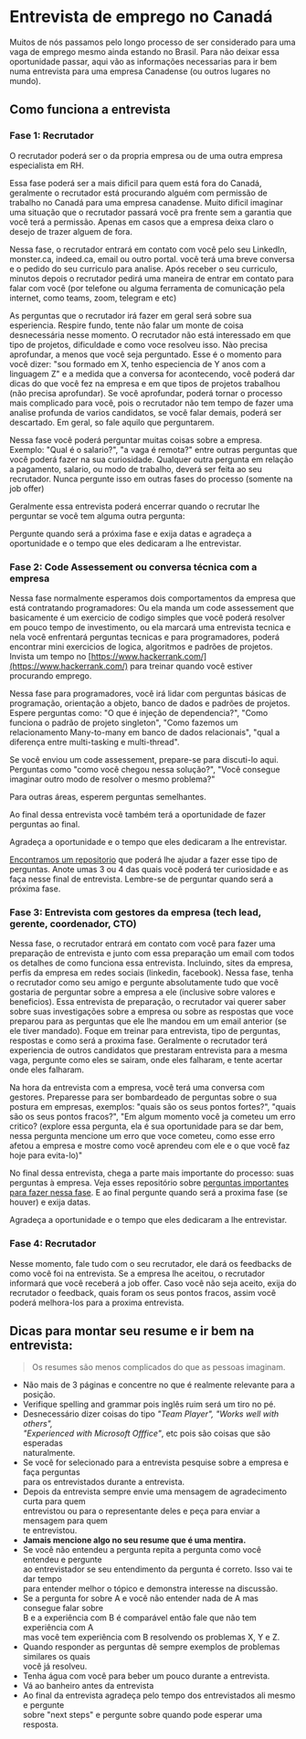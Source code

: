 # Entrevista de emprego no Canadá

Muitos de nós passamos pelo longo processo de ser considerado para uma vaga de emprego mesmo ainda estando no Brasil. Para não deixar essa oportunidade passar, aqui vão as informações necessarias para ir bem numa entrevista para uma empresa Canadense (ou outros lugares no mundo).

## Como funciona a entrevista

### Fase 1: Recrutador 

O recrutador poderá ser o da propria empresa ou de uma outra empresa especialista em RH. 

Essa fase poderá ser a mais dificil para quem está fora do Canadá, geralmente o recrutador está procurando alguém com permissão de trabalho no Canadá para uma empresa canadense. Muito dificil imaginar uma situação que o recrutador passará você pra frente sem a garantia que você terá a permissão. Apenas em casos que a empresa deixa claro o desejo de trazer alguem de fora.

Nessa fase, o recrutador entrará em contato com você pelo seu LinkedIn, monster.ca, indeed.ca, email ou outro portal. você terá uma breve conversa e o pedido do seu curriculo para analise. Após receber o seu curriculo, minutos depois o recrutador pedirá uma maneira de entrar em contato para falar com você (por telefone ou alguma ferramenta de comunicação pela internet, como teams, zoom, telegram e etc)

As perguntas que o recrutador irá fazer em geral será sobre sua esperiencia. Respire fundo, tente não falar um monte de coisa desnecessária nesse momento. O recrutador não está interessado em que tipo de projetos, dificuldade e como voce resolveu isso. Nào precisa aprofundar, a menos que você seja perguntado. Esse é o momento para você dizer: "sou formado em X, tenho especiencia de Y anos com a linguagem Z" e a medida que a conversa for acontecendo, você poderá dar dicas do que você fez na empresa e em que tipos de projetos trabalhou (não precisa aprofundar). Se você aprofundar, poderá tornar o processo mais complicado para você, pois o recrutador não tem tempo de fazer uma analise profunda de varios candidatos, se você falar demais, poderá ser descartado. Em geral, so fale aquilo que perguntarem.

Nessa fase você poderá perguntar muitas coisas sobre a empresa. Exemplo: "Qual é o salario?", "a vaga é remota?" entre outras perguntas que você poderá fazer na sua curiosidade. Qualquer outra pergunta em relação a pagamento, salario, ou modo de trabalho, deverá ser feita ao seu recrutador. Nunca pergunte isso em outras fases do processo (somente na job offer)

Geralmente essa entrevista poderá encerrar quando o recrutar lhe perguntar se você tem alguma outra pergunta: 

Pergunte quando será a próxima fase e exija datas e agradeça a oportunidade e o tempo que eles dedicaram a lhe entrevistar.

### Fase 2: Code Assessement ou conversa técnica com a empresa

Nessa fase normalmente esperamos dois comportamentos da empresa que está contratando programadores: Ou ela manda um code assessement que basicamente é um exercicio de codigo simples que você poderá resolver em pouco tempo de investimento, ou ela marcará uma entrevista tecnica e nela você enfrentará perguntas tecnicas e para programadores, poderá encontrar mini exercicios de logica, algoritmos e padrões de projetos. Invista um tempo no [https://www.hackerrank.com/](https://www.hackerrank.com/) para treinar quando você estiver procurando emprego.


Nessa fase para programadores, você irá lidar com perguntas básicas de programação, orientação a objeto, banco de dados e padrões de projetos. Espere perguntas como: "O que é injeção de dependencia?", "Como funciona o padrão de projeto singleton", "Como fazemos um relacionamento Many-to-many em banco de dados relacionais", "qual a diferença entre multi-tasking e multi-thread". 

Se você enviou um code assessement, prepare-se para discuti-lo aqui. Perguntas como "como você chegou nessa solução?", "Você consegue imaginar outro modo de resolver o mesmo problema?" 

Para outras áreas, esperem perguntas semelhantes.

Ao final dessa entrevista você também terá a oportunidade de fazer perguntas ao final. 

Agradeça a oportunidade e o tempo que eles dedicaram a lhe entrevistar.

[Encontramos um repositorio](https://github.com/viraptor/reverse-interview/blob/master/README.md#tech) que poderá lhe ajudar a fazer esse tipo de perguntas. Anote umas 3 ou 4 das quais você poderá ter curiosidade e as faça nesse final de entrevista. Lembre-se de perguntar quando será a próxima fase.

### Fase 3: Entrevista com gestores da empresa (tech lead, gerente, coordenador, CTO)


Nessa fase, o recrutador entrará em contato com você para fazer uma preparação de entrevista e junto com essa preparação um email com todos os detalhes de como funciona essa entrevista. Incluindo, sites da empresa, perfis da empresa em redes sociais (linkedin, facebook). Nessa fase, tenha o recrutador como seu amigo e pergunte absolutamente tudo que você gostaria de perguntar sobre a empresa a ele (inclusive sobre valores e beneficios). Essa entrevista de preparação, o recrutador vai querer saber sobre suas investigações sobre a empresa ou sobre as respostas que voce preparou para as perguntas que ele lhe mandou em um email anterior (se ele tiver mandado). Foque em treinar para entrevista, tipo de perguntas, respostas e como será a proxima fase. Geralmente o recrutador terá experiencia de outros candidatos que prestaram entrevista para a mesma vaga, pergunte como eles se sairam, onde eles falharam, e tente acertar onde eles falharam.

Na hora da entrevista com a empresa, você terá uma conversa com gestores. Preparesse para ser bombardeado de perguntas sobre o sua postura em empresas, exemplos: "quais são os seus pontos fortes?", "quais são os seus pontos fracos?", "Em algum momento você ja cometeu um erro critico? (explore essa pergunta, ela é sua oportunidade para se dar bem, nessa pergunta mencione um erro que voce cometeu, como esse erro afetou a empresa e mostre como você aprendeu com ele e o que você faz hoje para evita-lo)" 

No final dessa entrevista, chega a parte mais importante do processo: suas perguntas à empresa. Veja esses repositório sobre [perguntas importantes para fazer nessa fase](https://github.com/viraptor/reverse-interview/blob/master/README.md). E ao final pergunte quando será a proxima fase (se houver) e exija datas. 

Agradeça a oportunidade e o tempo que eles dedicaram a lhe entrevistar.

### Fase 4: Recrutador

Nesse momento, fale tudo com o seu recrutador, ele dará os feedbacks de como você foi na entrevista. Se a empresa lhe aceitou, o recrutador informará que você receberá a job offer. Caso você não seja aceito, exija do recrutador o feedback, quais foram os seus pontos fracos, assim você poderá melhora-los para a proxima entrevista. 



## Dicas para montar seu resume e ir bem na entrevista:

> Os resumes são menos complicados do que as pessoas imaginam.

- Não mais de 3 páginas e concentre no que é realmente relevante para a posição.
- Verifique spelling and grammar pois inglês ruim será um tiro no pé.
- Desnecessário dizer coisas do tipo _"Team Player", "Works well with others", <br> "Experienced with Microsoft Offfice"_, etc pois são coisas que são esperadas <br> naturalmente.
- Se você for selecionado para a entrevista pesquise sobre a empresa e faça perguntas <br> para os entrevistados durante a entrevista.
- Depois da entrevista sempre envie uma mensagem de agradecimento curta para quem <br> entrevistou ou para o representante deles e peça para enviar a mensagem para quem <br>te entrevistou.
- **Jamais mencione algo no seu resume que é uma mentira.**
- Se você não entendeu a pergunta repita a pergunta como você entendeu e pergunte <br>ao entrevistador se seu entendimento da pergunta é correto. Isso vai te dar tempo <br> para entender melhor o tópico e demonstra interesse na discussão.
- Se a pergunta for sobre A e você não entender nada de A mas consegue falar sobre <br> B e a experiência com B é comparável então fale que não tem experiência com A <br> mas você tem experiência com B resolvendo os problemas X, Y e Z.
- Quando responder as perguntas dê sempre exemplos de problemas similares os quais<br> você já resolveu.
- Tenha água com você para beber um pouco durante a entrevista.
- Vá ao banheiro antes da entrevista
- Ao final da entrevista agradeça pelo tempo dos entrevistados ali mesmo e pergunte <br> sobre "next steps" e pergunte sobre quando pode esperar uma resposta.
